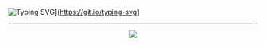 ![Typing SVG](https://readme-typing-svg.demolab.com?font=Jost&weight=700&size=36&pause=1000&color=F72C8D&background=14B3FF00&center=true&random=true&width=436&lines=%D0%BA%D1%80%D1%83%D0%B4%D0%BE%D1%88%D0%BB%D1%91%D0%BF)](https://git.io/typing-svg)
<hr />

<p align="center">
  <a href="https://skillicons.dev">
    <img src="https://skillicons.dev/icons?i=js,ts,react,nodejs,express,next,go" />
  </a>
</p>
